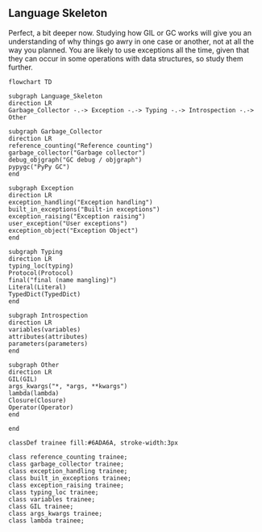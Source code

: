 ## Language Skeleton

Perfect, a bit deeper now. Studying how GIL or GC works will give you an understanding of why things go awry in one case or another, not at all the way you planned. You are likely to use exceptions all the time, given that they can occur in some operations with data structures, so study them further.

```mermaid
flowchart TD

subgraph Language_Skeleton
direction LR
Garbage_Collector -.-> Exception -.-> Typing -.-> Introspection -.-> Other

subgraph Garbage_Collector
direction LR
reference_counting("Reference counting")
garbage_collector("Garbage collector")
debug_objgraph("GC debug / objgraph")
pypygc("PyPy GC")
end

subgraph Exception
direction LR
exception_handling("Exception handling")
built_in_exceptions("Built-in exceptions")
exception_raising("Exception raising")
user_exception("User exceptions")
exception_object("Exception Object")
end

subgraph Typing
direction LR
typing_loc(typing)
Protocol(Protocol)
final("final (name mangling)")
Literal(Literal)
TypedDict(TypedDict)
end

subgraph Introspection
direction LR
variables(variables)
attributes(attributes)
parameters(parameters)
end

subgraph Other
direction LR
GIL(GIL)
args_kwargs("*, *args, **kwargs")
lambda(lambda)
Closure(Closure)
Operator(Operator)
end

end

classDef trainee fill:#6ADA6A, stroke-width:3px

class reference_counting trainee;
class garbage_collector trainee;
class exception_handling trainee;
class built_in_exceptions trainee;
class exception_raising trainee;
class typing_loc trainee;
class variables trainee;
class GIL trainee;
class args_kwargs trainee;
class lambda trainee;
```
